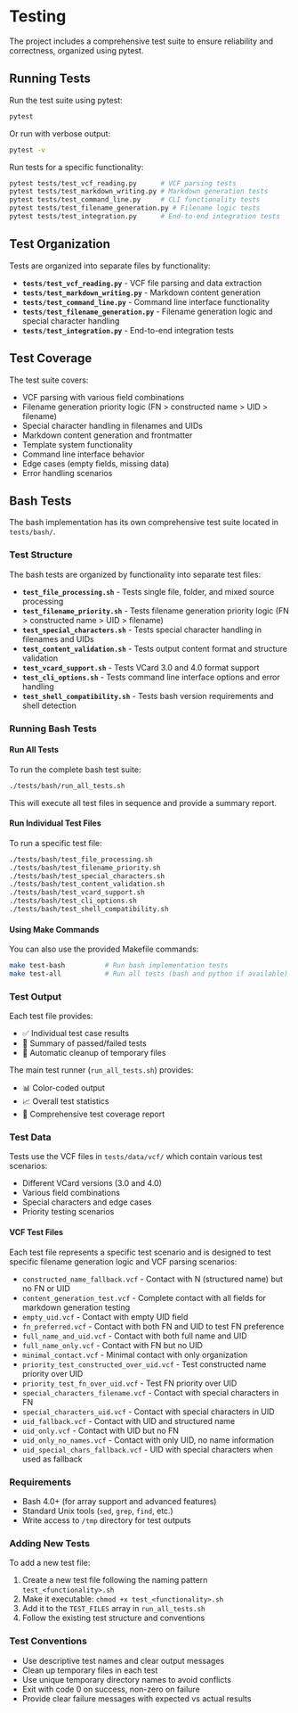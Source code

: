 # Testing

The project includes a comprehensive test suite to ensure reliability and correctness, organized using pytest.

## Running Tests

Run the test suite using pytest:

```bash
pytest
```

Or run with verbose output:

```bash
pytest -v
```

Run tests for a specific functionality:

```bash
pytest tests/test_vcf_reading.py      # VCF parsing tests
pytest tests/test_markdown_writing.py # Markdown generation tests
pytest tests/test_command_line.py     # CLI functionality tests
pytest tests/test_filename_generation.py # Filename logic tests
pytest tests/test_integration.py      # End-to-end integration tests
```

## Test Organization

Tests are organized into separate files by functionality:

- **`tests/test_vcf_reading.py`** - VCF file parsing and data extraction
- **`tests/test_markdown_writing.py`** - Markdown content generation
- **`tests/test_command_line.py`** - Command line interface functionality
- **`tests/test_filename_generation.py`** - Filename generation logic and special character handling
- **`tests/test_integration.py`** - End-to-end integration tests

## Test Coverage

The test suite covers:

- VCF parsing with various field combinations
- Filename generation priority logic (FN > constructed name > UID > filename)
- Special character handling in filenames and UIDs
- Markdown content generation and frontmatter
- Template system functionality
- Command line interface behavior
- Edge cases (empty fields, missing data)
- Error handling scenarios

## Bash Tests

The bash implementation has its own comprehensive test suite located in `tests/bash/`.

### Test Structure

The bash tests are organized by functionality into separate test files:

- **`test_file_processing.sh`** - Tests single file, folder, and mixed source processing
- **`test_filename_priority.sh`** - Tests filename generation priority logic (FN > constructed name > UID > filename)
- **`test_special_characters.sh`** - Tests special character handling in filenames and UIDs
- **`test_content_validation.sh`** - Tests output content format and structure validation
- **`test_vcard_support.sh`** - Tests VCard 3.0 and 4.0 format support
- **`test_cli_options.sh`** - Tests command line interface options and error handling
- **`test_shell_compatibility.sh`** - Tests bash version requirements and shell detection

### Running Bash Tests

#### Run All Tests

To run the complete bash test suite:

```bash
./tests/bash/run_all_tests.sh
```

This will execute all test files in sequence and provide a summary report.

#### Run Individual Test Files

To run a specific test file:

```bash
./tests/bash/test_file_processing.sh
./tests/bash/test_filename_priority.sh
./tests/bash/test_special_characters.sh
./tests/bash/test_content_validation.sh
./tests/bash/test_vcard_support.sh
./tests/bash/test_cli_options.sh
./tests/bash/test_shell_compatibility.sh
```

#### Using Make Commands

You can also use the provided Makefile commands:

```bash
make test-bash          # Run bash implementation tests
make test-all           # Run all tests (bash and python if available)
```

### Test Output

Each test file provides:
- ✅ Individual test case results
- 🎯 Summary of passed/failed tests
- 🧹 Automatic cleanup of temporary files

The main test runner (`run_all_tests.sh`) provides:
- 📊 Color-coded output
- 📈 Overall test statistics
- 🧪 Comprehensive test coverage report

### Test Data

Tests use the VCF files in `tests/data/vcf/` which contain various test scenarios:
- Different VCard versions (3.0 and 4.0)
- Various field combinations
- Special characters and edge cases
- Priority testing scenarios

#### VCF Test Files

Each test file represents a specific test scenario and is designed to test specific filename generation logic and VCF parsing scenarios:

- `constructed_name_fallback.vcf` - Contact with N (structured name) but no FN or UID
- `content_generation_test.vcf` - Complete contact with all fields for markdown generation testing
- `empty_uid.vcf` - Contact with empty UID field
- `fn_preferred.vcf` - Contact with both FN and UID to test FN preference
- `full_name_and_uid.vcf` - Contact with both full name and UID
- `full_name_only.vcf` - Contact with FN but no UID
- `minimal_contact.vcf` - Minimal contact with only organization
- `priority_test_constructed_over_uid.vcf` - Test constructed name priority over UID
- `priority_test_fn_over_uid.vcf` - Test FN priority over UID
- `special_characters_filename.vcf` - Contact with special characters in FN
- `special_characters_uid.vcf` - Contact with special characters in UID
- `uid_fallback.vcf` - Contact with UID and structured name
- `uid_only.vcf` - Contact with UID but no FN
- `uid_only_no_names.vcf` - Contact with only UID, no name information
- `uid_special_chars_fallback.vcf` - UID with special characters when used as fallback

### Requirements

- Bash 4.0+ (for array support and advanced features)
- Standard Unix tools (`sed`, `grep`, `find`, etc.)
- Write access to `/tmp` directory for test outputs

### Adding New Tests

To add a new test file:

1. Create a new test file following the naming pattern `test_<functionality>.sh`
2. Make it executable: `chmod +x test_<functionality>.sh`
3. Add it to the `TEST_FILES` array in `run_all_tests.sh`
4. Follow the existing test structure and conventions

### Test Conventions

- Use descriptive test names and clear output messages
- Clean up temporary files in each test
- Use unique temporary directory names to avoid conflicts
- Exit with code 0 on success, non-zero on failure
- Provide clear failure messages with expected vs actual results